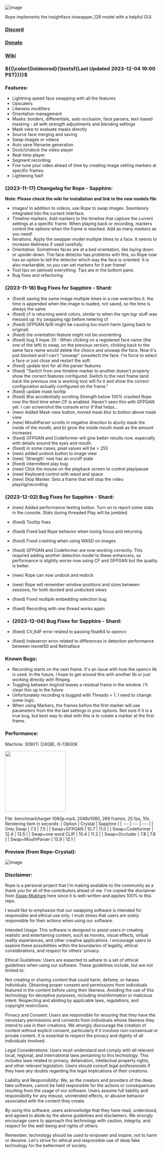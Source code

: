 ![image](https://github.com/Hillobar/Rope/assets/63615199/3003777e-1477-4c39-9749-cf2314287cad)

Rope implements the insightface inswapper_128 model with a helpful GUI.
### [Discord](https://discord.gg/EcdVAFJzqp)

### [Donate](https://www.paypal.com/donate/?hosted_button_id=Y5SB9LSXFGRF2)

### [Wiki](https://github.com/Hillobar/Rope/wiki)

### ${{\color{Goldenrod}{\textsf{Last Updated 2023-12-04 19:00 PST}}}}$ ###

### Features: ###
* Lightning speed face swapping with all the features
* Upscalers
* Likeness modifiers
* Orientation management
* Masks: borders, differentials, auto occlusion, face parsers, text-based masking - all with strength adjustments and blending settings
* Mask view to evaluate masks directly
* Source face merging and saving
* Swap images or videos
* Auto save filename generation
* Dock/Undock the video player
* Real-time player
* Segment recording
* Fine tune your video ahead of time by creating image setting markers at specific frames.
* Lightening fast!

### (2023-11-17) Changelog for Rope - Sapphire: ###
**Note: Please check the wiki for installation and link to the new models file**
- Images! In addition to videos, use Rope to swap images. Seamlessly integrated into the current interface.
- Timeline markers. Add markers to the timeline that capture the current settings at a specific frame. When playing back or recording, markers control the options when the frame is reached. Add as many markers as you need!
- Iterations. Apply the swapper model multiple times to a face. It seems to increase likeliness if used carefully.
- Orientation. Sometimes faces are at a bad orientation, like laying down or upside-down. The face detector has problems with this, so Rope now has an option to tell the detector which way the face is oriented. It is also markerable, so you can set markers for it per frame!
- Tool tips on (almost) everything. Tips are in the bottom pane.
- Bug fixes and refactoring

### (2023-11-18) Bug Fixes for Sapphire - Shard: ###
- (fixed) saving the same image multiple times in a row overwrites it. the time is appended when the image is loaded, not saved, so the time is always the same
- (fixed) cf is returning weird colors, similar to when the rgm bgr stuff was messed up. try swapping rgp before netering cf
- (fixed) GFPGAN fp16 might be causing too much harm (going back to original)
- (fixed) the orientation feature might not be unorienting
- (fixed) bug (I hope :D) : When clicking on a registered face name (the one of the left) to swap, on the previous version, clicking back to the same face name would delete the choice and unswap the face. Now it's just blocked and I can't "unswap" (unselect) the face. I'm force to select a face or just close and restart the soft.
- (fixed) update text for all the parser features
- (fixed) "Switch from one timeline marker to another doesn't properly show the correct features configured. Switch to the next frame (and back the previous one is working too) will fix it and show the correct configuration actually configured on the frame."
- (fixed) update mask tooltip
- (fixed) Btw accidentially scrolling Strength below 100% crashed Rope now the third time when CF is enabled. Haven't seen this with GFPGAN yet. I can screenshot the console error if that helps...
- (new) Added Mask view button, moved mask blur to button above mask view
- (new) MouthParser scrolls in negative direction to a)only mask the inside of the mouth, and b) grow the inside mouth mask as the amount increases
- (fixed) GFPGAN and Codeformer will give better results now, especially with details around the eyes and mouth. 
- (fixed) in some cases, pixel values will be > 255
- (new) added undock button to image view
- (new) 'Strength' now has an on/off state
- (fixed) intermittent play bug
- (new) Click the mouse on the playback screen to control play/pause
- (new) Keyboard control with wasd and space 
- (new) Stop Marker. Sets a frame that will stop the video playing/recording

### (2023-12-02) Bug Fixes for Sapphire - Shard: ###
- (new) Added performance testing button. Turn on to report some stats in the console. Stats during threaded Play will be jumbled.
- (fixed) Tooltip fixes
- (fixed) Fixed bad Rope behavior when losing focus and returning  
- (fixed) Fixed crashing when using WASD on images
- (fixed) GFPGAN and Codeformer are now working correctly. This required adding another detection model to these enhancers, so performance is slightly worse now using CF and GFPGAN but the quality is better.
- (new) Rope can now undock and redock
- (new) Rope will remember window positions and sizes between sessions, for both docked and undocked views
- (fixed) Fixed multiple embedding selection bug
- (fixed) Recording with one thread works again

- ### (2023-12-04) Bug Fixes for Sapphire - Shard: ###
- (fixed) CV_64F error related to passing float64 to opencv
- (fixed) Indexerror error related to differences in detection performance between resnet50 and Retinaface

### Known Bugs: ###
- Recording starts on the next frame. It's an issue with how the opencv lib is used. In the future, I hope to get around this with another lib or just working directly with ffmpeg.
- Toggling between img/vid leaves a residual frame in the window. I'll clean this up in the future
- Unfortunately recording is bugged with Threads = 1. I need to change some logic.
- When using Markers, the frames before the first marker will use parameters from the the last settings in your options. Not sure if it is a true bug, but best way to deal with this is to create a marker at the first frame.

### Performance:  ###
Machine: 3090Ti (24GB), i5-13600K

<img src="https://github.com/Hillobar/Rope/assets/63615199/3e3505db-bc76-48df-b8ac-1e7e86c8d751" width="200">

File: benchmark/target-1080p.mp4, 2048x1080, 269 frames, 25 fps, 10s
Rendering tiem in seconds:
| Option | Crystal | Sapphire |
| --- | --- | --- |
| Only Swap | 7.3 | 7.5 |
| Swap+GFPGAN | 10.7 | 11.0 |
| Swap+Codeformer | 12.4 | 13.5 |
| Swap+one word CLIP | 10.4 | 11.2 |
| Swap+Occluder | 7.8 | 7.8 |
| Swap+MouthParser | 13.9 | 12.1 |

### Preview (from Rope-Crystal): ###
![image](https://github.com/Hillobar/Rope/assets/63615199/fda0c05f-72a6-4935-a882-dc6d17cfc014)

### Disclaimer: ###
Rope is a personal project that I'm making available to the community as a thank you for all of the contributors ahead of me.
I've copied the disclaimer from [Swap-Mukham](https://github.com/harisreedhar/Swap-Mukham) here since it is well-written and applies 100% to this repo.
 
I would like to emphasize that our swapping software is intended for responsible and ethical use only. I must stress that users are solely responsible for their actions when using our software.

Intended Usage: This software is designed to assist users in creating realistic and entertaining content, such as movies, visual effects, virtual reality experiences, and other creative applications. I encourage users to explore these possibilities within the boundaries of legality, ethical considerations, and respect for others' privacy.

Ethical Guidelines: Users are expected to adhere to a set of ethical guidelines when using our software. These guidelines include, but are not limited to:

Not creating or sharing content that could harm, defame, or harass individuals. Obtaining proper consent and permissions from individuals featured in the content before using their likeness. Avoiding the use of this technology for deceptive purposes, including misinformation or malicious intent. Respecting and abiding by applicable laws, regulations, and copyright restrictions.

Privacy and Consent: Users are responsible for ensuring that they have the necessary permissions and consents from individuals whose likeness they intend to use in their creations. We strongly discourage the creation of content without explicit consent, particularly if it involves non-consensual or private content. It is essential to respect the privacy and dignity of all individuals involved.

Legal Considerations: Users must understand and comply with all relevant local, regional, and international laws pertaining to this technology. This includes laws related to privacy, defamation, intellectual property rights, and other relevant legislation. Users should consult legal professionals if they have any doubts regarding the legal implications of their creations.

Liability and Responsibility: We, as the creators and providers of the deep fake software, cannot be held responsible for the actions or consequences resulting from the usage of our software. Users assume full liability and responsibility for any misuse, unintended effects, or abusive behavior associated with the content they create.

By using this software, users acknowledge that they have read, understood, and agreed to abide by the above guidelines and disclaimers. We strongly encourage users to approach this technology with caution, integrity, and respect for the well-being and rights of others.

Remember, technology should be used to empower and inspire, not to harm or deceive. Let's strive for ethical and responsible use of deep fake technology for the betterment of society.



  
